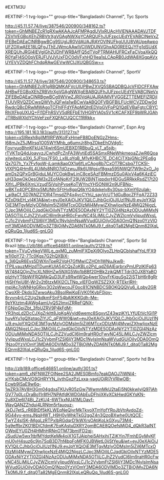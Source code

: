 #EXTM3U

#EXTINF:-1 tvg-logo="" group-title="Bangladashi Channel", Tyc Sports

http://45.11.57.74/live/387546/200900/348162.ts?token=GhMNBEZcR1gRXwAKAAJcAFMPAgdUVlxRUAcHVlENAAADAVJTDFZSVlVEGBoXEhZRBVtrXgVGAgNWXgYCARQUFhJUFzpcUEdYEVABClNeVxZIFEBeDAEaClNRBgwBCg9SUglJR0VdAUAJRAYOVlNUFkgUUU8VAUpeAwpoUFZOXwAEE18LQFgJThEJWmcAAwlVClIWDUNVGhxAD0REEQJYFg1dSUdXXREQUhJRGl4IEVgIGhZUDhFWRBAfFQ5dTVoPTRMAHUFRCxFaCVoaXkQQR0YaFl4SO0pVERJFUVJVUxFDC0dVFxhHD1Iea1sLCApRB0JdWA8XGgpAVxUYEVVZDQhFChdqRAwGEVwWClJXUQBGSw==

#EXTINF:-1 tvg-logo="" group-title="Bangladashi Channel", SportV

http://45.11.57.74/live/387546/200900/348653.ts?token=GhMNBEZcR1gRBQMKAFVcUlUPBwZXVQ5SBAQDBQJcVFIDCFFXAwAHBwFEGBoXEhZRBVtrXgVGAgNWXgEBABQUFhJUFzpcUEdYEVABClNeVxZIFEBeDAEaClNRBgwBCg9WVwZJR0VdAUAJRAIMVFVGGEZTTEMEFlZRDjlTUUVRVQZDCwsQWVhJQFwIa1wBCwVaABQOFVBGFBILFUcWCVZDDw0dRwdcQBcDRwMWAgoTCFhIFFdYFApMQhtEDVpGVFpPQ1QdEVBaFgtcCBYCRhIXFkgUXUQ+Fl1DFhRSVV5dREFbE1VHGRYIA0s5V1cKCAFXEF9bWRJGAhJTRBsWXldYChVeFzpFXQFACUQCC11RRkk=

#EXTINF:-1 tvg-logo="" group-title="Bangladashi Channel", Espn Arg
http://195.181.163.183/auth/313127.ts?token=xSIRexh8gilMfIlRFWKolFxHmeFB8DoENGzZHms-l68mJxZ5JMIrsq1O05WYMhb_q6umrJr8hgZOkeEhOVdg5-FovryuoBhnKFkU474wlr6SmUEBXD1RBbuQ_yLT_a5sjb-rTVKTpQ4dJoayyzJCwhdPcZnFA3WytjEd5SASmxRNeWhkmeoaZJwR6QoaxilwjteoLq3Xi_5JFtos7FS0_Lx8LpYqB_M1vKHBC7E_DC4CiTXbjGNc2PEq6gQx7G7h_Yx7FvfgoW-jLqmk8apOX1q6fLxCAog8b7CxOT7BCsbq7TCK5I-VIXPIQ4HmRL4UiMs8NRO7dOzwuJRk6UWgsvf8gxa595NWQf7W9n2xO_JgamDs2QPxGrBGjduLMJYCOqkBwLjnC8ceSAzFBMmzDSu0AIxV4a6K4zjECuH33qwOkOesOM3x2EofANoKrF29UW2BjNTiqpdxrHIDGuSRRkkRsdZ17t20XlfrLJPBk6XmLVzud15iVsihPvseKoTWYncYH5ONW2n9UFBNo-wBKTx4OPCBhtx5MUNhrSFtHv8gpQ6kYO4dxkelv8v30sq-bXmY6zulak-i_aj9aCf_5D7ANZZ1OR4TmsdZP4x4ycCYhU_sayVcUT1dGuBqcZFFqA72Z33KZoDtkEH_vl4K1A&jwt=eyJ0eXAiOiJKV1QiLCJhbGciOiJIUzI1NiJ9.eyJpYXQiOjE3MTgyMzIyODMsIm5iZiI6MTcxODIzMjI4MywiZXhwIjoxNzE4MjQ2NjgzLCJpc3MiOiIiLCJqdGkiOiIxNTYzMDE5ODAxNjY2YTI0ZGI4NzAzODUuMjMxNDA5OTIiLCJhZ2VudCI6Im9raHR0cFwvNC45LjMiLCJyZWZlcmVyIjpudWxsLCJ1c2VybmFtZSI6IjY3MDc1NyIsImNsaWVudGUiOiIyODA0OmQ1Nzo0YzVlOmY3MDA6ODVlMDo3ZTBjOjMyZDA6NTk0MiJ9.f_ditq0Ta82MgEQnm82IXqLeQRuQq_1jlud6S-gnLG0

#EXTINF:-1 tvg-logo="" group-title="Bangladashi Channel", Sportv Sd Brazil
http://zlb186.office646851.online/auth/2129.ts?token=TVuCyhkgVWILg_qxM0_zuMmlFXDpXj9OIyoZLHpQCbIshafYoLfFX9w1I0pY72-7Tc0Kgs7G2hQXBiX-s_3j6QsR6Evs5DWXnTpeR2VqH7GfMwiCZHOh1WNuJkwB-tTPlLvauzMHzdTDumKUlA54CQsZoKBLo2Pd_qdZ6AlEqrbrxPmUPzIKlFp63W7484QOjnZhcXLN9iHZw5NXG5Wp1bBBf20HBk2zjkQMlTTdri3OJXBYaBOpIzHyYT6bWjFRQMjkQuD3UFs9RwtWQp4wer10syFrKiquSg22jSTbH6r8gRrHjSHYejU8f-Wr2v2t6tzxMXI2CLTNp_vIEFDqWZSZ2XX-RTEkrIRH-mpIAc7oWNHgGRxv3O2pWwcpJF0oc81CNNBDCSBOKQQQVu6_iLpby2GRCwoXR-Dkdo3ZwwoAku3BsoIRejKqEjVK01KvbF0joy-8rvvn4rjLC2Ug2kdkmFSnF54bAlKKKGdh-Me-9pYKtztm4lAWg4amUyQS2ImxjZRReFQNX-FGNipGpiZbt_3fbUZRV9P4kFdM-YR3hqLd2DcCJXgZrkltt8JpKgAVyId6wemc8SgxvtZ43wzjKYLYfUEtVc1GI1PhuyAYu1gQXptqoZlYJC_qFWW0&jwt=eyJ0eXAiOiJKV1QiLCJhbGciOiJIUzI1NiJ9.eyJpYXQiOjE3MTgyMzIyODMsIm5iZiI6MTcxODIzMjI4MywiZXhwIjoxNzE4MjQ2NjgzLCJpc3MiOiIiLCJqdGkiOiIxNTYzMDE5ODAxNjY2YTI0ZGI4NzAzODUuMjMxNDA5OTIiLCJhZ2VudCI6Im9raHR0cFwvNC45LjMiLCJyZWZlcmVyIjpudWxsLCJ1c2VybmFtZSI6IjY3MDc1NyIsImNsaWVudGUiOiIyODA0OmQ1Nzo0YzVlOmY3MDA6ODVlMDo3ZTBjOjMyZDA6NTk0MiJ9.f_ditq0Ta82MgEQnm82IXqLeQRuQq_1jlud6S-gnLG0

#EXTINF:-1 tvg-logo="" group-title="Bangladashi Channel", Sportv hd Bra

http://zlb189.office646851.online/auth/301.ts?token=am6_xNFNWZFOINee2SA2JMES0Bmfo7eakDAOJ7iWNl4-xiYKsbCMcVO9GHRYYN_iivthGxzPzLxxa-vagUOiRl7rVRIwOB-Ecwb9ISaE9w6q-1wZR3j7AV8H3Gm04gdxaTKUyR05zGw7WwmnMkU2taEj5N0kkwlyiQ97jAhGV77q0LcDraBo11r8fH7NPAtfdKWD0AbEuDFhiiXKyXCkHwdGKYsKN-2u8XDe6l74Bi_ZzKU4-6WTkxNU41MLOavf-WayQANZZhdui4LRNtm5rfauouz-JkDJ7etS_rR6BtDf5kKLWEqNeQiyrMkTkvoXTmYofYRoJbVtrAvdoZd-9G44yy-emsJNqjHWT_H9H0vWhkTkG2ggZ4n3QzoBXwhe0UtQCE-TwYZ4sISK-jMgqLzRTPxIbRGdqrD1kWXrsOAtjKoLkGXyu73M4-5g9effbrZKO1BDjCfdmK7EqKAstuDXRY2gmBCAE8QOefsMjD4_dQkR3alNTOWpjEYU0ZH4HMhHRNnOTM73bmIFD2qj-JSudUw5wx1tbfMYdqtKeMk4oiX1GTJAiphei5AHxihiTZiKYin7FmhEGyMyKFmU0yH4suz6c9jn7SoB3D7hf4bpFoMFK0JBWetL0ijStYeu&jwt=eyJ0eXAiOiJKV1QiLCJhbGciOiJIUzI1NiJ9.eyJpYXQiOjE3MTgyMzIyODMsIm5iZiI6MTcxODIzMjI4MywiZXhwIjoxNzE4MjQ2NjgzLCJpc3MiOiIiLCJqdGkiOiIxNTYzMDE5ODAxNjY2YTI0ZGI4NzAzODUuMjMxNDA5OTIiLCJhZ2VudCI6Im9raHR0cFwvNC45LjMiLCJyZWZlcmVyIjpudWxsLCJ1c2VybmFtZSI6IjY3MDc1NyIsImNsaWVudGUiOiIyODA0OmQ1Nzo0YzVlOmY3MDA6ODVlMDo3ZTBjOjMyZDA6NTk0MiJ9.f_ditq0Ta82MgEQnm82IXqLeQRuQq_1jlud6S-gnLG0
